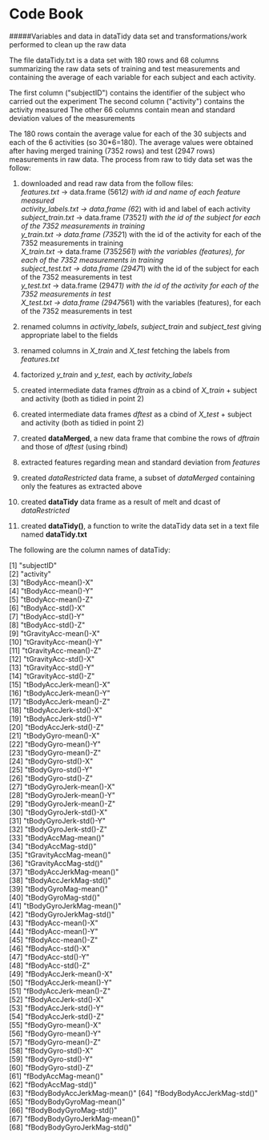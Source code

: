 Code Book
============

#####Variables and data in dataTidy data set and transformations/work performed to clean up the raw data  


The file dataTidy.txt is a data set with 180 rows and 68 columns summarizing the raw data sets of training and test measurements and containing the average of each variable for each subject and each activity.  

The first column ("subjectID") contains the identifier of the subject who carried out the experiment
The second column ("activity")  contains the activity measured
The other 66 columns contain mean and standard deviation values of the measurements

The 180 rows contain the average value for each of the 30 subjects and each of the 6 activities (so 30*6=180).
The average values were obtained after having merged training (7352 rows) and test (2947 rows) measurements in raw data. 
The process from raw to tidy data set was the follow:   

1. downloaded and read raw data from the follow files:  
   *features.txt* -> data.frame (561*2) with id and name of each feature measured  
   *activity_labels.txt* -> data.frame (6*2) with id and label of each activity
   *subject_train.txt* -> data.frame (7352*1) with the id of the subject for each of the 7352 measurements in training  
   *y_train.txt* -> data.frame (7352*1) with the id of the activity for each of the 7352 measurements in training  
   *X_train.txt* -> data.frame (7352*561) with the variables (features), for each of the 7352 measurements in training  
   *subject_test.txt* -> data.frame (2947*1) with the id of the subject for each of the 7352 measurements in test  
   *y_test.txt* -> data.frame (2947*1) with the id of the activity for each of the 7352 measurements in test  
   *X_test.txt* -> data.frame (2947*561) with the variables (features), for each of the 7352 measurements in test   

2. renamed columns in *activity_labels*, *subject_train* and *subject_test* giving appropriate label to the fields  

3. renamed columns in *X_train* and *X_test* fetching the labels from *features.txt*  
 
4. factorized *y_train* and *y_test*, each by *activity_labels*  

5. created intermediate data frames *dftrain* as a cbind of *X_train* + subject and activity (both as tidied in point 2)  

6. created intermediate data frames *dftest* as a cbind of *X_test* + subject and activity (both as tidied in point 2)  

7. created **dataMerged**, a new data frame that combine the rows of *dftrain* and those of *dftest* (using rbind)  

8. extracted features regarding mean and standard deviation from *features*  

9. created *dataRestricted* data frame, a subset of *dataMerged* containing only the features as extracted above  

10. created **dataTidy** data frame as a result of melt and dcast of *dataRestricted*  

11. created **dataTidy()**, a function to write the dataTidy data set in a text file named **dataTidy.txt**  



The following are the column names of dataTidy:

 [1] "subjectID"                  
 [2] "activity"                   
 [3] "tBodyAcc-mean()-X"          
 [4] "tBodyAcc-mean()-Y"          
 [5] "tBodyAcc-mean()-Z"          
 [6] "tBodyAcc-std()-X"           
 [7] "tBodyAcc-std()-Y"           
 [8] "tBodyAcc-std()-Z"           
 [9] "tGravityAcc-mean()-X"       
[10] "tGravityAcc-mean()-Y"       
[11] "tGravityAcc-mean()-Z"       
[12] "tGravityAcc-std()-X"        
[13] "tGravityAcc-std()-Y"        
[14] "tGravityAcc-std()-Z"        
[15] "tBodyAccJerk-mean()-X"      
[16] "tBodyAccJerk-mean()-Y"      
[17] "tBodyAccJerk-mean()-Z"      
[18] "tBodyAccJerk-std()-X"       
[19] "tBodyAccJerk-std()-Y"       
[20] "tBodyAccJerk-std()-Z"       
[21] "tBodyGyro-mean()-X"         
[22] "tBodyGyro-mean()-Y"         
[23] "tBodyGyro-mean()-Z"         
[24] "tBodyGyro-std()-X"          
[25] "tBodyGyro-std()-Y"          
[26] "tBodyGyro-std()-Z"          
[27] "tBodyGyroJerk-mean()-X"     
[28] "tBodyGyroJerk-mean()-Y"     
[29] "tBodyGyroJerk-mean()-Z"     
[30] "tBodyGyroJerk-std()-X"      
[31] "tBodyGyroJerk-std()-Y"      
[32] "tBodyGyroJerk-std()-Z"      
[33] "tBodyAccMag-mean()"         
[34] "tBodyAccMag-std()"          
[35] "tGravityAccMag-mean()"      
[36] "tGravityAccMag-std()"       
[37] "tBodyAccJerkMag-mean()"     
[38] "tBodyAccJerkMag-std()"      
[39] "tBodyGyroMag-mean()"        
[40] "tBodyGyroMag-std()"         
[41] "tBodyGyroJerkMag-mean()"    
[42] "tBodyGyroJerkMag-std()"     
[43] "fBodyAcc-mean()-X"          
[44] "fBodyAcc-mean()-Y"          
[45] "fBodyAcc-mean()-Z"          
[46] "fBodyAcc-std()-X"           
[47] "fBodyAcc-std()-Y"           
[48] "fBodyAcc-std()-Z"           
[49] "fBodyAccJerk-mean()-X"      
[50] "fBodyAccJerk-mean()-Y"      
[51] "fBodyAccJerk-mean()-Z"      
[52] "fBodyAccJerk-std()-X"       
[53] "fBodyAccJerk-std()-Y"       
[54] "fBodyAccJerk-std()-Z"       
[55] "fBodyGyro-mean()-X"         
[56] "fBodyGyro-mean()-Y"         
[57] "fBodyGyro-mean()-Z"         
[58] "fBodyGyro-std()-X"          
[59] "fBodyGyro-std()-Y"          
[60] "fBodyGyro-std()-Z"          
[61] "fBodyAccMag-mean()"         
[62] "fBodyAccMag-std()"          
[63] "fBodyBodyAccJerkMag-mean()" 
[64] "fBodyBodyAccJerkMag-std()"  
[65] "fBodyBodyGyroMag-mean()"    
[66] "fBodyBodyGyroMag-std()"     
[67] "fBodyBodyGyroJerkMag-mean()"  
[68] "fBodyBodyGyroJerkMag-std()" 

